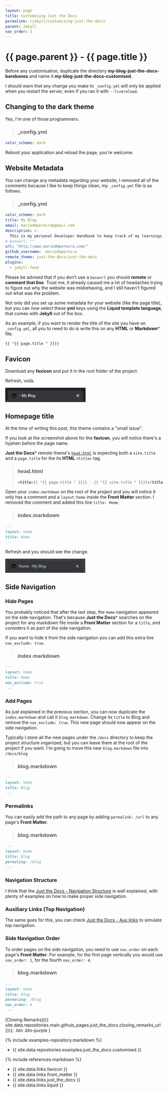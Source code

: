 ```yaml
---
layout: page
title: Customising Just the Docs
permalink: /jekyll/customising-just-the-docs/
parent: Jekyll
nav_order: 3
---
```


# {{ page.parent }} - {{ page.title }}

Before any customisation, duplicate the directory **my-blog-just-the-docs-barebones** and name it **my-blog-just-the-docs-customised**.

I should warn that any change you make to `_config.yml` will only be applied when you restart the server, even if you ran it with `--livereload`.

## Changing to the dark theme

Yes, I'm one of those programmers.

> ### **_config.yml**
```yml
color_scheme: dark
```

Reboot your application and reload the page, you're welcome.

## Website Metadata

You can change any metadata regarding your website, I removed all of the comments because I like to keep things clean, my `_config.yml` file is as follows.
> ### **_config.yml**
```yml
color_scheme: dark
title: My Blog
email: mariodmpereira@gmail.com
description: >-
  This is my personal Developer Handbook to keep track of my learnings.
# baseurl: ""
url: "http://www.mariodmpereira.com/"
github_username:  mariodmpereira
remote_theme: just-the-docs/just-the-docs
plugins:
  - jekyll-feed
```

Please be advised that if you don't use a `baseurl` you should **remote** or **comment that line**. Trust me, it already caused me a lot of headaches trying to figure out why the website was misbehaving, and I still haven't figured out what was the problem.

Not only did you set up some metadata for your website (like the page title), but you can now select these **yml** keys using the **Liquid template language**, that comes with **Jekyll** out of the box.

As an example, if you want to render the title of the site you have on `_config.yml`, all you to need to do is write this on any **HTML** or **Markdown*** file.

```markdown
{{ "{{ page.title " }}}}
```
## Favicon

Download any **favicon** and put it in the root folder of the project. 

Refresh, voilà.

![Just the Docs Favicon - 01](/assets/images/jekyll/just-the-docs-favicon-01.png)

## Homepage title

At the time of writing this post, this theme contains a "small issue".

If you look at the screenshot above for the **favicon**, you will notice there's a hyphen before the page name. 

**Just the Docs*** remote theme's [`head.html`](https://github.com/just-the-docs/just-the-docs/blob/main/_includes/head.html) is expecting both a `site.title` and a `page.title` for the its **HTML** `<title>` tag.

> ### **head.html**
> ```html
> <title>{{ "{{ page.title " }}}} - {{ "{{ site.title " }}}}</title>
> ```

Open your `index.markdown` on the root of the project and you will notice it only has a comment and a `layout:home` inside the **Front Matter** section. I removed the comment and added this line `title: Home`.

> ### **index.markdown**  
```markdown
---
layout: home
title: Home
---
```

Refresh and you should see the change.

![Just the Docs Page Title - 01](/assets/images/jekyll/just-the-docs-page-title-01.png)

## Side Navigation
### Hide Pages

You probably noticed that after the last step, the ``Home`` navigation appeared on the side navigation. That's because **Just the Docs*** searches on the project for any markdown file inside a **Front Matter** section for a `title`, and considers it as part of the side navigation.

If you want to hide it from the side navigation you can add this extra line `nav_exclude: true`.

> ### **index.markdown**  
```markdown
---
layout: home
title: Home
nav_exclude: true
---
```

### Add Pages

As just explained in the previous section, you can now duplicate the `index.markdown` and call it `blog.markdown`. Change its `title` to Blog and remove the `nav_exclude: true`. This new page should now appear on the side navigation.

Typically I store all the new pages under the `/docs` directory to keep the project structure organized, but you can leave them at the root of the project if you want. I'm going to move this new `blog.markdown` file into `/docs/blog`

> ### **blog.markdown**  
```markdown
---
layout: home
title: Blog
---
```

### Permalinks

You can easily add the path to any page by adding `permalink: /url` to any page's **Front Matter**.

> ### **blog.markdown**  
```markdown
---
layout: home
title: Blog
permaling: /blog
---
```

### Navigation Structure

I think that the [Just the Docs - Navigation Structure](https://just-the-docs.github.io/just-the-docs/docs/navigation-structure/) is well explained, with plenty of examples on how to make proper side navigation.

### Auxiliary Links (Top Navigation)

The same goes for this, you can check [Just the Docs - Aux links](https://just-the-docs.github.io/just-the-docs/docs/configuration/#aux-links) to simulate top navigation.

### Side Navigation Order

To order pages on the side navigation, you need to use `nav_order` on each page's **Front Matter**. For example, for the first page vertically you would use `nav_order: 1`, for the fourth `nav_order: 4`.

> ### **blog.markdown**  
```markdown
---
layout: home
title: Blog
permaling: /blog
nav_order: 4
---
```

[Closing Remarks]({{ site.data.repositories.main.github_pages.just_the_docs.closing_remarks_url }}){: .btn .btn-purple }

{% include examples-repository.markdown %}
- {{ site.data.repositories.examples.just_the_docs.customised }}

{% include references.markdown %}

- {{ site.data.links.favicon }}
- {{ site.data.links.front_matter }}
- {{ site.data.links.just_the_docs }}
- {{ site.data.links.liquid }}